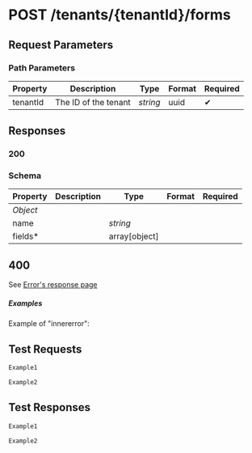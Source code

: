 # **POST**   /tenants/{tenantId}/forms

## __Request Parameters__

### Path Parameters

   | Property | Description          | Type     | Format | Required |
   | -------- | -------------------- | -------- | ------ | ----------- |
   | tenantId | The ID of the tenant | _string_ | uuid   | ✔           |

## __Responses__

### __200__

### Schema

| Property | Description | Type          | Format | Required |
| -------- | ----------- | ------------- | ------ | ----------- |
| _Object_ |             |               |        |             |
| name     |             | _string_      |        |             |
| fields*  |             | array[object] |        |             |

## 400

See [Error's response page](errors.md)

##### Examples

Example of "innererror":

## __Test Requests__

```bash 
Example1
```

```csharp
Example2
```

## __Test Responses__

```bash 
Example1
```

```csharp
Example2
```
